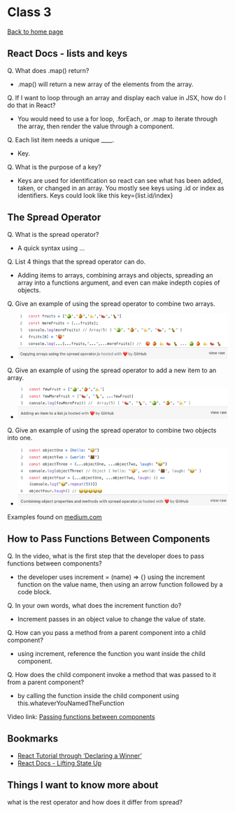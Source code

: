 # Class 3

[Back to home page](../README.md)

## React Docs - lists and keys

Q. What does .map() return?

- .map() will return a new array of the elements from the array.

Q. If I want to loop through an array and display each value in JSX, how do I do that in React?

- You would need to use a for loop, .forEach, or .map to iterate through the array, then render the value through a component.

Q. Each list item needs a unique ____.

- Key.

Q. What is the purpose of a key?

- Keys are used for identification so react can see what has been added, taken, or changed in an array. You mostly see keys using .id or index as identifiers. Keys could look like this key={list.id/index}

## The Spread Operator

Q. What is the spread operator?

- A quick syntax using ...

Q. List 4 things that the spread operator can do.

- Adding items to arrays, combining arrays and objects, spreading an array into a functions argument, and even can make indepth copies of objects.

Q. Give an example of using the spread operator to combine two arrays.

- ![Combining arrays using spread](../301-pictures/combining-arrays.png)

Q. Give an example of using the spread operator to add a new item to an array.

- ![adding an item to an array](../301-pictures/adding-item-too-array.png)

Q. Give an example of using the spread operator to combine two objects into one.

- ![combining 2 objects into one](../301-pictures/combining-objects.png)

Examples found on [medium.com](https://medium.com/coding-at-dawn/how-to-use-the-spread-operator-in-javascript-b9e4a8b06fab)

## How to Pass Functions Between Components

Q. In the video, what is the first step that the developer does to pass functions between components?

- the developer uses increment = (name) => {} using the increment function on the value name, then using an arrow function followed by a code block.

Q. In your own words, what does the increment function do?

- Increment passes in an object value to change the value of state.

Q. How can you pass a method from a parent component into a child component?

- using increment, reference the function you want inside the child component.

Q. How does the child component invoke a method that was passed to it from a parent component?

- by calling the function inside the child component using this.whateverYouNamedTheFunction

Video link: [Passing functions between components](https://www.youtube.com/watch?v=c05OL7XbwXU)

## Bookmarks

- [React Tutorial through ‘Declaring a Winner’](https://reactjs.org/tutorial/tutorial.html)
- [React Docs - Lifting State Up](https://reactjs.org/docs/lifting-state-up.html)

## Things I want to know more about

what is the rest operator and how does it differ from spread?
